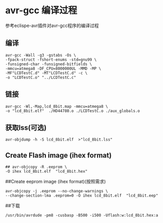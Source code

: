 # avr-gcc 编译过程

参考eclispe-avr插件对avr-gcc程序的编译过程

## 编译
```
avr-gcc -Wall -g3 -gstabs -Os \
-fpack-struct -fshort-enums -std=gnu99 \
-funsigned-char -funsigned-bitfields \
-mmcu=atmega8 -DF_CPU=8000000UL -MMD -MP \
-MF"LCDTestC.d" -MT"LCDTestC.d" -c \
-o "LCDTestC.o" "../LCDTestC.c"
```
## 链接 
```
avr-gcc -Wl,-Map,lcd_8bit.map -mmcu=atmega8 \
-o "lcd_8bit.elf"  ./HD44780.o ./LCDTestC.o ./aux_globals.o   
```
## 获取lss(可选)
```
avr-objdump -h -S lcd_8bit.elf  >"lcd_8bit.lss"
```
## Create Flash image (ihex format)
```
## avr-objcopy -R .eeprom \
-O ihex lcd_8bit.elf  "lcd_8bit.hex"
```
##Create eeprom image (ihex format)(按照需求)
```
avr-objcopy -j .eeprom --no-change-warnings \
--change-section-lma .eeprom=0 -O ihex lcd_8bit.elf  "lcd_8bit.eep"
```
##下载
```
/usr/bin/avrdude -pm8 -cusbasp -B500 -i500 -Uflash:w:lcd_8bit.hex:a
```